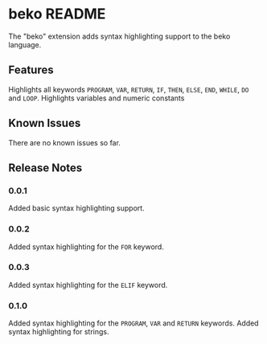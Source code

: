 # beko README
The "beko" extension adds syntax highlighting support to the beko language.

## Features
Highlights all keywords `PROGRAM`, `VAR`, `RETURN`, `IF`, `THEN`, `ELSE`, `END`, `WHILE`, `DO` and `LOOP`.
Highlights variables and numeric constants

## Known Issues
There are no known issues so far.

## Release Notes

### 0.0.1
Added basic syntax highlighting support.

### 0.0.2
Added syntax highlighting for the `FOR` keyword.

### 0.0.3
Added syntax highlighting for the `ELIF` keyword.

### 0.1.0
Added syntax highlighting for the `PROGRAM`, `VAR` and `RETURN` keywords.
Added syntax highlighting for strings.
